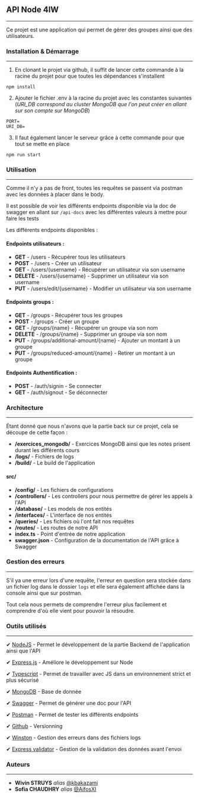 ## API Node 4IW

---

Ce projet est une application qui permet de gérer des groupes ainsi que des utilisateurs.

### Installation & Démarrage

---

1. En clonant le projet via github, il suffit de lancer cette commande à la racine du projet pour que toutes les dépendances s'installent
```shell
npm install
```

2. Ajouter le fichier .env à la racine du projet avec les constantes suivantes (*URI_DB correspond au cluster MongoDB que l'on peut créer en allant sur son compte sur MongoDB*)
```dotenv
PORT=
URI_DB=
```

3. Il faut également lancer le serveur grâce à cette commande pour que tout se mette en place
```shell
npm run start
```

### Utilisation

---

Comme il n'y a pas de front, toutes les requêtes se passent via postman avec les données à placer dans le body.

Il est possible de voir les différents endpoints disponible via la doc de swagger en allant sur ``/api-docs`` avec les différentes valeurs à mettre pour faire les tests

Les différents endpoints disponibles :
 
#### Endpoints utilisateurs :

- **GET** - /users - Récupérer tous les utilisateurs
- **POST** - /users - Créer un utilisateur
- **GET** - /users/{username} - Récupérer un utilisateur via son username
- **DELETE** - /users/{username} - Supprimer un utilisateur via son username
- **PUT** - /users/edit/{username} - Modifier un utilisateur via son username

#### Endpoints groups :

- **GET** - /groups - Récupérer tous les groupes
- **POST** - /groups - Créer un groupe
- **GET** - /groups/{name} - Récupérer un groupe via son nom
- **DELETE** - /groups/{name} - Supprimer un groupe via son nom
- **PUT** - /groups/additional-amount/{name} - Ajouter un montant à un groupe
- **PUT** - /groups/reduced-amount/{name} - Retirer un montant à un groupe

#### Endpoints Authentification :

- **POST** - /auth/signin - Se connecter
- **GET** - /auth/signout - Se déconnecter

### Architecture

--- 

Étant donné que nous n'avons que la partie back sur ce projet, cela se découpe de cette façon :

- **/exercices_mongodb/** - Exercices MongoDB ainsi que les notes prisent durant les différents cours
- **/logs/** - Fichiers de logs
- **/build/** - Le build de l'application

#### src/
- **/config/** - Les fichiers de configurations
- **/controllers/** - Les controllers pour nous permettre de gérer les appels à l'API
- **/database/** - Les models de nos entités
- **/interfaces/** - L'interface de nos entités
- **/queries/** - Les fichiers où l'ont fait nos requêtes
- **/routes/** - Les routes de notre API
- **index.ts** - Point d'entrée de notre application
- **swagger.json** - Configuration de la documentation de l'API grâce à Swagger

### Gestion des erreurs

---

S'il ya une erreur lors d'une requête, l'erreur en question sera stockée dans un fichier log dans le dossier ``logs`` et elle sera également affichée dans la console ainsi que sur postman.

Tout cela nous permets de comprendre l'erreur plus facilement et comprendre d'où elle vient pour pouvoir la résoudre.

### Outils utilisés

--- 

✔ [NodeJS](https://nodejs.org/) - Permet le développement de la partie Backend de l'application ainsi que l'API

✔ [Express.js](https://expressjs.com/fr/) - Améliore le développement sur Node

✔ [Typescript](https://www.typescriptlang.org/) - Permet de travailler avec JS dans un environnement strict et plus sécurisé

✔ [MongoDB](https://www.mongodb.com/fr-fr) - Base de donnée

✔ [Swagger](https://swagger.io/) - Permet de générer une doc pour l'API

✔ [Postman](https://www.postman.com/) - Permet de tester les différents endpoints

✔ [Github](https://github.com/) - Versionning

✔ [Winston](https://www.npmjs.com/package/winston) - Gestion des erreurs dans des fichiers logs

✔ [Express validator](https://express-validator.github.io/docs) - Gestion de la validation des données avant l'envoi

### Auteurs

--- 

- **Wivin STRUYS** *alias* [@kbakazami](https://github.com/kbakazami)
- **Sofia CHAUDHRY** *alias* [@AifosXI](https://github.com/AifosXI)
